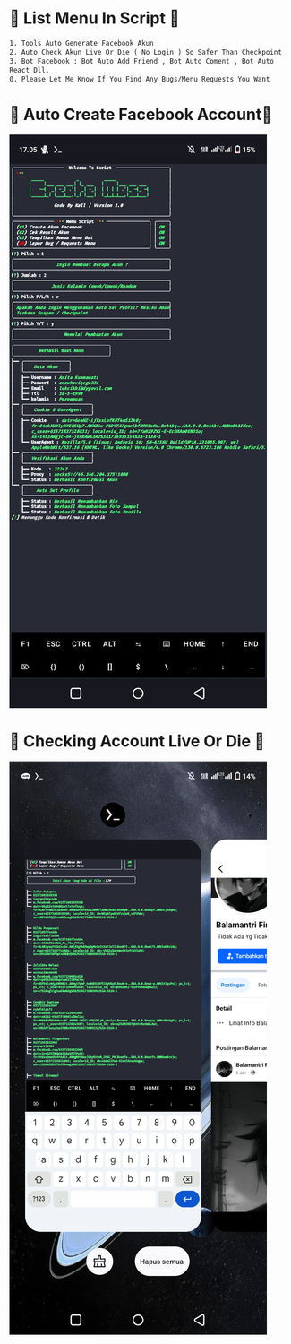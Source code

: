 # 🌟 List Menu In Script 🌟
```
1. Tools Auto Generate Facebook Akun
2. Auto Check Akun Live Or Die ( No Login ) So Safer Than Checkpoint
3. Bot Facebook : Bot Auto Add Friend , Bot Auto Coment , Bot Auto React Dll.
0. Please Let Me Know If You Find Any Bugs/Menu Requests You Want
```
# 🌟 Auto Create Facebook Account🌟
![Create Mass Script](Screenshot_20250115-170538.png)

# 🌟 Checking Account Live Or Die 🌟
![Create Mass Script](Screenshot_20250115-235423.png)
